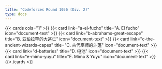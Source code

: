 ```yaml
---
title: "Codeforces Round 1056 (Div. 2)"
type: docs
---
```


{{< cards cols="1" >}}
  {{< card link="a-el-fucho" title="A. El fucho" icon="document-text" >}}
  {{< card link="b-abrahams-great-escape" title="B. 亚伯拉罕的大逃亡" icon="document-text" >}}
  {{< card link="c-the-ancient-wizards-capes" title="C. 古代巫师的斗篷" icon="document-text" >}}
  {{< card link="d-batteries" title="D. 电池" icon="document-text" >}}
  {{< card link="e-mimo-yuyu" title="E. Mimo & Yuyu" icon="document-text" >}}
{{< /cards >}}
